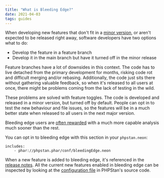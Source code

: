 ```yaml
---
title: "What is Bleeding Edge?"
date: 2021-04-03
tags: guides
---
```


When developing new features that don't fit in a [minor version](/user-guide/backward-compatibility-promise), or aren't expected to be released right away, software developers have two options what to do:

* Develop the feature in a feature branch
* Develop it in the main branch but have it turned off in the minor release

Feature branches have a lot of downsides in this context. The code has to live detached from the primary development for months, risking code rot and difficult merging and/or rebasing. Additionally, the code just sits there without gathering valuable feedback, so when it's released to all users at once, there might be problems coming from the lack of testing in the wild.

These problems are solved with feature toggles. The code is developed and released in a minor version, but turned off by default. People can opt in to test the new behaviour and file issues, so the features will be in a much better state when released to all users in the next major version.

Bleeding edge users are [often rewarded](https://backendtea.com/post/use-phpstan-bleeding-edge/) with a much more capable analysis much sooner than the rest.

You can opt in to bleeding edge with this section in your `phpstan.neon`:

```neon
includes:
	- phar://phpstan.phar/conf/bleedingEdge.neon
```

When a new feature is added to bleeding edge, it's referenced in the [release notes](https://github.com/phpstan/phpstan/releases/tag/0.12.79). All the current new features enabled in bleeding edge can be inspected by looking at the [configuration file](https://github.com/phpstan/phpstan-src/blob/2.1.x/conf/bleedingEdge.neon) in PHPStan's source code.
